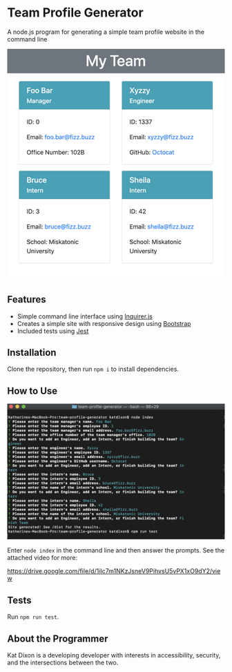 # Team Profile Generator

A node.js program for generating a simple team profile website in the command line

![A screenshot of a completed Team Profile website](./assets/screenshot-2.png)

## Features

- Simple command line interface using [Inquirer.js](https://www.npmjs.com/package/inquirer)
- Creates a simple site with responsive design using [Bootstrap](https://getbootstrap.com/)
- Included tests using [Jest](https://jestjs.io/)

## Installation

Clone the repository, then run `npm i` to install dependencies.

## How to Use

![A screenshot of the program running in the command line](./assets/screenshot.png)

Enter `node index` in the command line and then answer the prompts. See the attached video for more: 

https://drive.google.com/file/d/1iIc7m1NKzJsneV9PihvsU5vPX1xO9dY2/view

## Tests

Run `npm run test`.

## About the Programmer

Kat Dixon is a developing developer with interests in accessibility, security, and the intersections between the two.